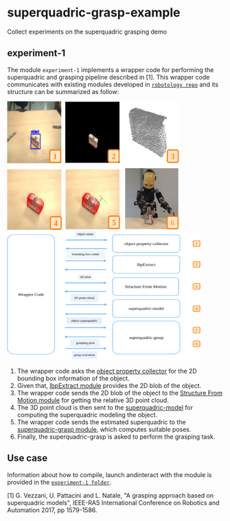# superquadric-grasp-example
Collect experiments on the superquadric grasping demo

## experiment-1
The module `experiment-1` implements a wrapper code for performing the superquadric and grasping pipeline described in [1].
This wrapper code communicates with existing modules developed in [`robotology repo`](https://github.com/robotology) and its structure can be summarized as follow:


<img src="https://github.com/robotology-playground/experiment-new-grasp/blob/master/experiment-1/misc/298761_Vezzani_Figure3.JPEG" width=400 height=300> <img src="https://github.com/robotology-playground/experiment-new-grasp/blob/master/experiment-1/misc/298761_Vezzani_Figure2.JPEG" width=450 height=300> 



1) The wrapper code asks the [object property collector](http://wiki.icub.org/brain/group__objectsPropertiesCollector.html) for the 2D bounding box information of the object.
2) Given that, [lbpExtract module](https://github.com/robotology/segmentation) provides the 2D blob of the object.
3) The wrapper code sends the 2D blob of the object to the [Structure From Motion module](https://github.com/robotology/stereo-vision) for getting the relative 3D point cloud.
4) The 3D point cloud is then sent to the [superquadric-model](https://github.com/robotology/superquadric-model) for computing the superquadric modeling the object.
5) The wrapper code sends the estimated superquadric to the [superquadric-grasp module](https://github.com/robotology/superquadric-grasp), which computes suitable poses.
6) Finally, the superquadric-grasp is asked to perform the grasping task.

## Use case
Information about how to compile,  launch andinteract with the module is provided in the [`experiment-1 folder`](https://github.com/robotology-playground/experiment-new-grasp/tree/master/experiment-1).

[1] G. Vezzani, U. Pattacini and L. Natale, "A grasping approach based on superquadric models", IEEE-RAS International Conference on Robotics and Automation 2017, pp 1579-1586.
